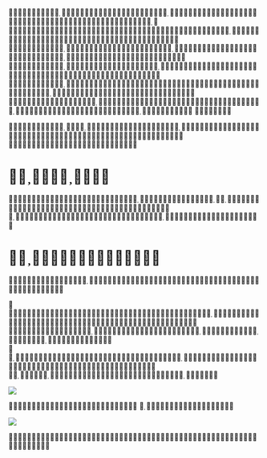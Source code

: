       

 

# 

 

# 



     
  

![](images/841d55c5696fc00a96de1b231599917a0aa5e24e4b989a101f5e408cc114397b.jpg)

 

![](images/9834e8b438916c730fd4df0e45788d3a3fc5733d618d1e59b60a62eb3b645b3b.jpg)

